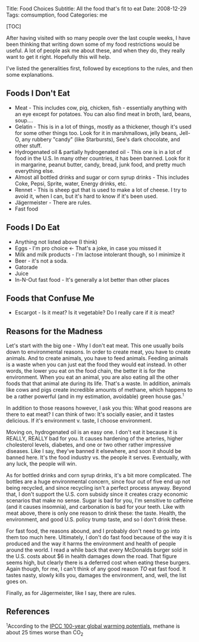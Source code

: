Title: Food Choices
Subtitle: All the food that's fit to eat
Date: 2008-12-29
Tags: comsumption, food
Categories: me

[TOC]

After having visited with so many people over the last couple weeks, I have been thinking that writing down some of my food restrictions would be useful. A lot of people ask me about these, and when they do, they really want to get it right. Hopefully this will help. 

I've listed the generalities first, followed by exceptions to the rules, and then some explanations.

## Foods I Don't Eat

 - Meat - This includes cow, pig, chicken, fish - essentially anything with an eye except for potatoes. You can also find meat in broth, lard, beans, soup....
 - Gelatin - This is in a lot of things, mostly as a thickener, though it's used for some other things too. Look for it in marshmallows, jelly beans, Jell-O, any rubbery "candy" (like Starbursts), See's dark chocolate, and other stuff.
 - Hydrogenated oil & partially hydrogenated oil - This one is in a lot of food in the U.S. In many other countries, it has been banned. Look for it in margarine, peanut butter, candy, bread, junk food, and pretty much everything else.
 - Almost all bottled drinks and sugar or corn syrup drinks - This includes Coke, Pepsi, Sprite, water, Energy drinks, etc.
 - Rennet - This is sheep gut that is used to make a lot of cheese. I try to avoid it, when I can, but it's hard to know if it's been used.
 - Jägermeister - There are rules.
 - Fast food


## Foods I Do Eat

 - Anything not listed above (I think)
 - Eggs - I'm pro choice &larr; That's a joke, in case you missed it
 - Milk and milk products - I'm lactose intolerant though, so I minimize it
 - Beer - it's not a soda.
 - Gatorade
 - Juice
 - In-N-Out fast food - It's generally a lot better than other places


## Foods that Confuse Me

 - Escargot - Is it meat? Is it vegetable? Do I really care if it *is* meat?


## Reasons for the Madness

Let's start with the big one - Why I don't eat meat. This one usually boils down to environmental reasons. In order to create meat, you have to create animals. And to create animals, you have to feed animals. Feeding animals is a waste when you can just eat the food they would eat instead. In other words, the lower you eat on the food chain, the better it is for the environment. When you eat an animal, you are also eating all the other foods that that animal ate during its life. That's a waste. In addition, animals like cows and pigs create incredible amounts of methane, which happens to be a rather powerful (and in my estimation, avoidable) green house gas.<sup><small>1</small></sup>

In addition to those reasons however, I ask you this: What good reasons are there to eat meat? I can think of two: It's socially easier, and it tastes delicious. If it's environment v. taste, I choose environment.

Moving on, hydrogenated oil is an easy one. I don't eat it because it is REALLY, REALLY bad for you. It causes hardening of the arteries, higher cholesterol levels, diabetes, and one or two other rather impressive diseases. Like I say, they've banned it elsewhere, and soon it should be banned here. It's the food industry vs. the people it serves. Eventually, with any luck, the people will win.

As for bottled drinks and corn syrup drinks, it's a bit more complicated. The bottles are a huge environmental concern, since four out of five end up not being recycled, and since recycling isn't a perfect process anyway. Beyond that, I don't support the U.S. corn subsidy since it creates crazy economic scenarios that make no sense. Sugar is bad for you, I'm sensitive to caffeine (and it causes insomnia), and carbonation is bad for your teeth. Like with meat above, there is only one reason to drink these: the taste. Health, the environment, and good U.S. policy trump taste, and so I don't drink these.

For fast food, the reasons abound, and I probably don't need to go into them too much here. Ultimately, I don't do fast food because of the way it is produced and the way it harms the environment and health of people around the world. I read a while back that every McDonalds burger sold in the U.S. costs about $6 in health damages down the road. That figure seems high, but clearly there is a deferred cost when eating these burgers. Again though, for me, I can't think of any good reason <i>TO</i> eat fast food. It tastes nasty, slowly kills you, damages the environment, and, well, the list goes on.

Finally, as for Jägermeister, like I say, there are rules.

## References

<small><sup>1</sup></small>According to the <a href="http://en.wikipedia.org/wiki/Global_warming_potential#Values" target="_blank">IPCC 100-year global warming potentials</a>, methane is about 25 times worse than CO<sub>2</sub>
